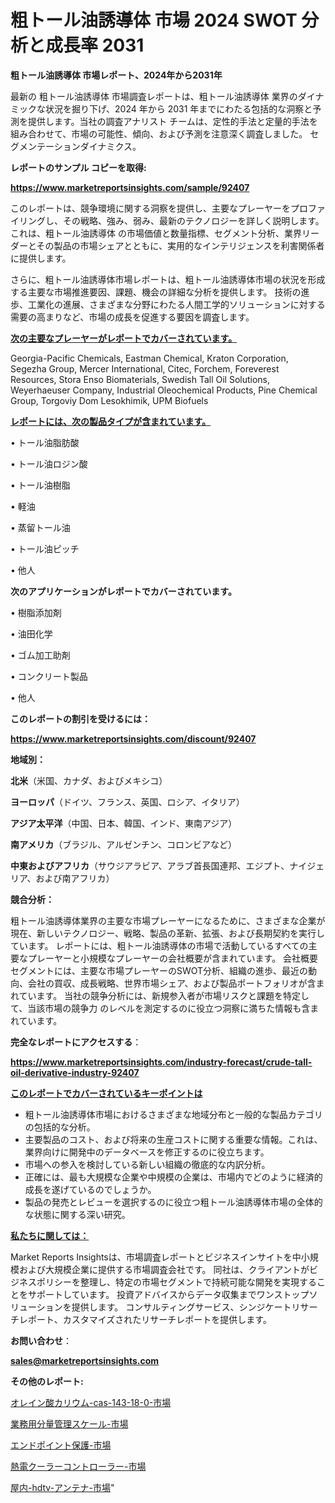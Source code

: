 # 粗トール油誘導体 市場 2024 SWOT 分析と成長率 2031

<strong>粗トール油誘導体 市場レポート、2024年から2031年</strong>

最新の 粗トール油誘導体 市場調査レポートは、粗トール油誘導体 業界のダイナミックな状況を掘り下げ、2024 年から 2031 年までにわたる包括的な洞察と予測を提供します。当社の調査アナリスト チームは、定性的手法と定量的手法を組み合わせて、市場の可能性、傾向、および予測を注意深く調査しました。 セグメンテーションダイナミクス。



<strong>レポートのサンプル コピーを取得:</strong> <a href=https://www.marketreportsinsights.com/sample/92407>

<strong><u>https://www.marketreportsinsights.com/sample/92407</u></strong></a>

このレポートは、競争環境に関する洞察を提供し、主要なプレーヤーをプロファイリングし、その戦略、強み、弱み、最新のテクノロジーを詳しく説明します。 これは、粗トール油誘導体 の市場価値と数量指標、セグメント分析、業界リーダーとその製品の市場シェアとともに、実用的なインテリジェンスを利害関係者に提供します。

さらに、粗トール油誘導体市場レポートは、粗トール油誘導体市場の状況を形成する主要な市場推進要因、課題、機会の詳細な分析を提供します。 技術の進歩、工業化の進展、さまざまな分野にわたる人間工学的ソリューションに対する需要の高まりなど、市場の成長を促進する要因を調査します。



<strong><u>次の主要なプレーヤーがレポートでカバーされています。</u></strong>

Georgia-Pacific Chemicals, Eastman Chemical, Kraton Corporation, Segezha Group, Mercer International, Citec, Forchem, Foreverest Resources, Stora Enso Biomaterials, Swedish Tall Oil Solutions, Weyerhaeuser Company, Industrial Oleochemical Products, Pine Chemical Group, Torgoviy Dom Lesokhimik, UPM Biofuels



<strong><u><b>レポートには、次の製品タイプが含まれています。</b></u></strong>

• トール油脂肪酸

• トール油ロジン酸

• トール油樹脂

• 軽油

• 蒸留トール油

• トール油ピッチ

• 他人



<strong><b>次のアプリケーションがレポートでカバーされています。</b></strong>

• 樹脂添加剤

• 油田化学

• ゴム加工助剤

• コンクリート製品

• 他人



<strong><b>このレポートの割引を受けるには：</b></strong><a href=https://www.marketreportsinsights.com/discount/92407>

<strong><u>https://www.marketreportsinsights.com/discount/92407</u></strong></a>



<strong>地域別：</strong>



<strong>北米</strong>（米国、カナダ、およびメキシコ）



<strong>ヨーロッパ</strong>（ドイツ、フランス、英国、ロシア、イタリア）



<strong>アジア太平洋</strong>（中国、日本、韓国、インド、東南アジア）



<strong>南アメリカ</strong>（ブラジル、アルゼンチン、コロンビアなど）



<strong>中東およびアフリカ</strong>（サウジアラビア、アラブ首長国連邦、エジプト、ナイジェリア、および南アフリカ）



<strong>競合分析：</strong>

粗トール油誘導体業界の主要な市場プレーヤーになるために、さまざまな企業が現在、新しいテクノロジー、戦略、製品の革新、拡張、および長期契約を実行しています。 レポートには、粗トール油誘導体の市場で活動しているすべての主要なプレーヤーと小規模なプレーヤーの会社概要が含まれています。 会社概要セグメントには、主要な市場プレーヤーのSWOT分析、組織の進歩、最近の動向、会社の買収、成長戦略、世界市場シェア、および製品ポートフォリオが含まれています。 当社の競争分析には、新規参入者が市場リスクと課題を特定して、当該市場の競争力 のレベルを測定するのに役立つ洞察に満ちた情報も含まれています。



<strong>完全なレポートにアクセスする</strong>：

<a href=https://www.marketreportsinsights.com/industry-forecast/crude-tall-oil-derivative-industry-92407>

<strong><u>https://www.marketreportsinsights.com/industry-forecast/crude-tall-oil-derivative-industry-92407</u></strong></a>



<strong><u><b>このレポートでカバーされているキーポイントは</b></u></strong>
<ul>
  <li>粗トール油誘導体市場におけるさまざまな地域分布と一般的な製品カテゴリの包括的な分析。</li>
  <li>主要製品のコスト、および将来の生産コストに関する重要な情報。これは、業界向けに開発中のデータベースを修正するのに役立ちます。</li>
  <li>市場への参入を検討している新しい組織の徹底的な内訳分析。</li>
  <li>正確には、最も大規模な企業や中規模の企業は、市場内でどのように経済的成長を遂げているのでしょうか。</li>
  <li>製品の発売とレビューを選択するのに役立つ粗トール油誘導体市場の全体的な状態に関する深い研究。</li>
</ul>


<strong><u><b>私たちに関しては：</b></u></strong>

Market Reports Insightsは、市場調査レポートとビジネスインサイトを中小規模および大規模企業に提供する市場調査会社です。 同社は、クライアントがビジネスポリシーを整理し、特定の市場セグメントで持続可能な開発を実現することをサポートしています。 投資アドバイスからデータ収集までワンストップソリューションを提供します。 コンサルティングサービス、シンジケートリサーチレポート、カスタマイズされたリサーチレポートを提供します。



<strong><b>お問い合わせ</b></strong>：

<a href=mailto:sales@marketreportsinsights.com>

<strong><u>sales@marketreportsinsights.com</u></strong></a>



<strong>その他のレポート:</strong>

<a href=https://www.linkedin.com/pulse/オレイン酸カリウム-cas-143-18-0-市場-2023-推進要因と成長機会-1inif/>オレイン酸カリウム-cas-143-18-0-市場</a>

<a href=https://www.linkedin.com/pulse/業務用分量管理スケール-市場-2023-新興市場-将来の動向と市場需要-2030-0wd9f/>業務用分量管理スケール-市場</a>

<a href=https://www.linkedin.com/pulse/エンドポイント保護-市場-2023-競争分析と事業成長-2030-data-dive-discoveries-24-analysis-ss9vf/>エンドポイント保護-市場</a>

<a href=https://www.linkedin.com/pulse/熱電クーラーコントローラー-市場-2023-競争分析と事業成長-2030-pr-news-hub-div2f/>熱電クーラーコントローラー-市場</a>

<a href=https://www.linkedin.com/pulse/屋内-hdtv-アンテナ-市場-2023-総利益と主要ベンダー-2030-rsdcf/>屋内-hdtv-アンテナ-市場</a>"
